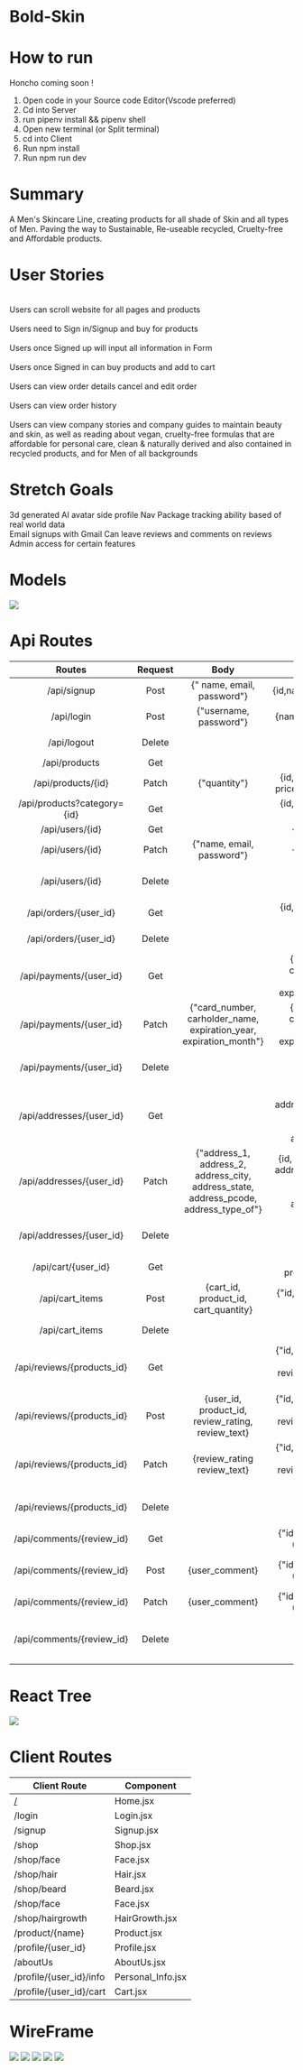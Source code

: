 # Bold-Skin

# How to run
Honcho coming soon !
1. Open code in your Source code Editor(Vscode preferred)
2. Cd into Server
3. run pipenv install && pipenv shell
4. Open new terminal (or Split terminal)
5. cd into Client
6. Run npm install
7. Run npm run dev

# Summary
A Men's Skincare Line, creating products for all shade of Skin and all types of Men. Paving the way to Sustainable, Re-useable recycled, Cruelty-free and Affordable products. 

# User Stories
<br>Users can scroll website for all pages and products</br>
<br>Users need to Sign in/Signup and buy for products</br>
<br>Users once Signed up will input all information in Form</br>
<br>Users once Signed in can  buy products and add to cart</br>
<br>Users can view order details cancel and edit order</br>
<br>Users can view order history</br>
<br>Users can view company stories and company guides to maintain beauty and skin, as well as reading about vegan, cruelty-free formulas that are affordable for personal care, clean & naturally derived and also contained in recycled products, and for Men of all backgrounds</br>

# Stretch Goals
3d generated AI avatar 
side profile Nav 
Package tracking ability based of real world data  
Email signups with Gmail
Can leave reviews and comments on reviews
Admin access for certain features

# Models
<img src="./assets/Db.schema.png">

# Api Routes

|          **Routes**         | **Request** |                                        **Body**                                       |                                           **Response**                                           |             **Message**            |
|:---------------------------:|:-----------:|:-------------------------------------------------------------------------------------:|:------------------------------------------------------------------------------------------------:|:----------------------------------:|
|         /api/signup         |     Post    |                               {" name, email, password"}                              |                                     {id,name,email,password}                                     |        {"Signup successful"}       |
|          /api/login         |     Post    |                                 {"username, password"}                                |                                      {name, email, password}                                     |        {"Login successful"}        |
|         /api/logout         |    Delete   |                                                                                       |                                                                                                  |        {"Logout Successful"}       |
|        /api/products        |     Get     |                                                                                       |                                                                                                  |                                    |
|      /api/products/{id}     |    Patch    |                                      {"quantity"}                                     |                        {id, name, description, price, image, image2, ...}                        |        {"Patch Successful"}        |
| /api/products?category={id} |     Get     |                                                                                       |                            {id, name, description, price, image, ...}                            |                                    |
|       /api/users/{id}       |     Get     |                                                                                       |                                         {id, name, email}                                        |                                    |
|       /api/users/{id}       |    Patch    |                               {"name, email, password"}                               |                                         {id, name, email}                                        |      {"User Patch Successful"}     |
|       /api/users/{id}       |    Delete   |                                                                                       |                                                                                                  |     {"User Delete Successful"}     |
|    /api/orders/{user_id}    |     Get     |                                                                                       |                                {id, name, description, total ...}                                |                                    |
|    /api/orders/{user_id}    |    Delete   |                                                                                       |                                                                                                  |       {"User order deleted"}       |
|   /api/payments/{user_id}   |     Get     |                                                                                       |            {id, card_number, cardholder_name,  expiration_year, expiration_month, cvv}           |                                    |
|   /api/payments/{user_id}   |    Patch    |          {"card_number,  carholder_name, expiration_year, expiration_month"}          |            {id, card_number,  cardholder_name, expiration_year, expiration_month, cvv}           | {"User payment update successful"} |
|   /api/payments/{user_id}   |    Delete   |                                                                                       |                                                                                                  |     {"Payment method deleted"}     |
|   /api/addresses/{user_id}  |     Get     |                                                                                       |      {id, address_1, address_2, address_city, address_state, address_pcode, address_type_of}     |                                    |
|   /api/addresses/{user_id}  |    Patch    | {"address_1, address_2, address_city, address_state, address_pcode, address_type_of"} | {id, user_id, address_1, address_2, address_city, address_state, address_pcode, address_type_of} |      {"User Patch Successful"}     |
|   /api/addresses/{user_id}  |    Delete   |                                                                                       |                                                                                                  |      {"User address deleted"}      |
|     /api/cart/{user_id}     |     Get     |                                                                                       |                              {"cart_quantity, product_id, cart_id"}                              |                                    |
|       /api/cart_items       |     Post    |                          {cart_id, product_id, cart_quantity}                         |                            {"id, cart_id, product_id, cart_quantity"}                            |    {"Cart item successful Post"}   |
|       /api/cart_items       |    Delete   |                                                                                       |                                                                                                  |        {"Cart Item deleted"}       |
|  /api/reviews/{products_id} |     Get     |                                                                                       |         {"id, user_id, product_id, review_rating,  review_text, created_at, updated_at"}         |                                    |
|  /api/reviews/{products_id} |     Post    |                  {user_id,  product_id,  review_rating, review_text}                  |          {"id, user_id, product_id, review_rating, review_text, created_at, updated_at"}         |       {"Review Post Created"}      |
|  /api/reviews/{products_id} |    Patch    |                              {review_rating review_text}                              |         {"id, user_id, product_id, review_rating,  review_text, created_at, updated_at"}         |         {"Review updated"}         |
|  /api/reviews/{products_id} |    Delete   |                                                                                       |                                                                                                  |       {"User review deleted"}      |
|  /api/comments/{review_id}  |     Get     |                                                                                       |                             {"id, user_id, review_id, user_comment"}                             |                                    |
|  /api/comments/{review_id}  |     Post    |                                     {user_comment}                                    |                             {"id, user_id, review_id, user_comment"}                             |    {"Comment posted on Review"}    |
|  /api/comments/{review_id}  |    Patch    |                                     {user_comment}                                    |                             {"id, user_id, review_id, user_comment"}                             |        {"Comments updated"}        |
|  /api/comments/{review_id}  |    Delete   |                                                                                       |                                                                                                  |   {"User review comment deleted"}  |


# React Tree
<img src="./assets/React_Tree.png">

# Client Routes
| Client Route                      | Component         |
| --------------------------------- | ----------------- |
| [/](https://tabletomarkdown.com/) | Home.jsx          |
| /login                            | Login.jsx         |
| /signup                           | Signup.jsx        |
| /shop                             | Shop.jsx          |
| /shop/face                        | Face.jsx          |
| /shop/hair                        | Hair.jsx          |
| /shop/beard                       | Beard.jsx         |
| /shop/face                        | Face.jsx          |
| /shop/hairgrowth                  | HairGrowth.jsx    |
| /product/{name}                   | Product.jsx       |
| /profile/{user_id}                | Profile.jsx       |
| /aboutUs                          | AboutUs.jsx       |
| /profile/{user_id}/info           | Personal_Info.jsx |
| /profile/{user_id}/cart           | Cart.jsx          |

# WireFrame
<img src="./assets/Home_Wireframe.png">
<img src="./assets/Product_Wireframe.png">
<img src="./assets/Shop_Wireframe.png">
<img src="./assets/Profile_Wireframe.png">
<img src="./assets/Cart_Wireframe.png">
